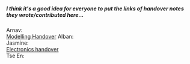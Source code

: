 ##### I think it's a good idea for everyone to put the links of handover notes they wrote/contributed here...

Arnav:  
[Modelling Handover](/Modelling/DiffuseSim/README.md)
Alban:  
Jasmine:  
[Electronics handover](https://github.com/ArnavKoshy/GM2-OptogeneticControl/blob/main/Testing%20Rig/PhotodiodeAmplification/Circuit%20Documentation.md)  
Tse En:  
